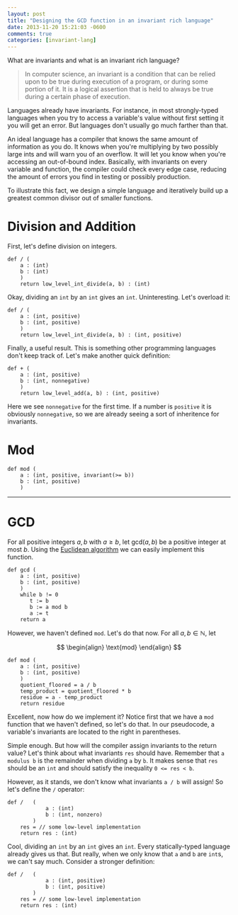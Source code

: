 ```yaml
---
layout: post
title: "Designing the GCD function in an invariant rich language"
date: 2013-11-20 15:21:03 -0600
comments: true
categories: [invariant-lang]
---
```


What are invariants and what is an invariant rich language?

> In computer science, an invariant is a condition that can be relied upon to be true during execution of a program, or during some portion of it. It is a logical assertion that is held to always be true during a certain phase of execution.

Languages already have invariants. For instance, in most strongly-typed languages when you try to access a variable's value without first setting it you will get an error. But languages don't usually go much farther than that.

An ideal language has a compiler that knows the same amount of information as you do. It knows when you're multiplying by two possibly large ints and will warn you of an overflow. It will let you know when you're accessing an out-of-bound index. Basically, with invariants on every variable and function, the compiler could check every edge case, reducing the amount of errors you find in testing or possibly production.

To illustrate this fact, we design a simple language and iteratively build up a greatest common divisor out of smaller functions.

# Division and Addition
First, let's define division on integers.

	def / (
	    a : (int)
	    b : (int)
	    )
	    return low_level_int_divide(a, b) : (int)

Okay, dividing an `int` by an `int` gives an `int`. Uninteresting. Let's overload it:

	def / (
	    a : (int, positive)
	    b : (int, positive)
	    )
	    return low_level_int_divide(a, b) : (int, positive)

Finally, a useful result. This is something other programming languages don't keep track of. Let's make another quick definition:

	def + (
	    a : (int, positive)
	    b : (int, nonnegative)
	    )
	    return low_level_add(a, b) : (int, positive)

Here we see `nonnegative` for the first time. If a number is `positive` it is obviously `nonnegative`, so we are already seeing a sort of inheritence for invariants.

# Mod

	def mod (
	    a : (int, positive, invariant(>= b))
	    b : (int, positive)
	    )



-----

# GCD

For all positive integers $a,b$ with $a\ge b$, let $\text{gcd}(a,b)$ be a positive integer at most $b$. Using the [Euclidean algorithm](http://en.wikipedia.org/wiki/Euclidean_algorithm) we can easily implement this function.

	def gcd (
		a : (int, positive)
		b : (int, positive)
		)
	    while b != 0
	       t := b
	       b := a mod b
	       a := t
	    return a


However, we haven't defined `mod`. Let's do that now. For all $a,b\in\mathbb{N}$, let

$$
\begin{align}
\text{mod}
\end{align}
$$

	def mod (
		a : (int, positive)
		b : (int, positive)
		)
	    quotient_floored = a / b
	    temp_product = quotient_floored * b
	    residue = a - temp_product
	    return residue

Excellent, now how do we implement it? Notice first that we have a `mod` function that we haven't defined, so let's do that. In our pseudocode, a variable's invariants are located to the right in parentheses.


Simple enough. But how will the compiler assign invariants to the return value? Let's think about what invariants `res` should have. Remember that `a modulus b` is the remainder when dividing `a` by `b`. It makes sense that `res` should be an `int` and should satisfy the inequality `0 <= res < b`.

However, as it stands, we don't know what invariants `a / b` will assign! So let's define the `/` operator:

	def /	(
				a : (int)
				b : (int, nonzero)
			)
		res = // some low-level implementation
		return res : (int)

Cool, dividing an `int` by an `int` gives an `int`. Every statically-typed language already gives us that. But really, when we only know that `a` and `b` are `int`s, we can't say much. Consider a stronger definition:

	def /	(
				a : (int, positive)
				b : (int, positive)
			)
		res = // some low-level implementation
		return res : (int)

